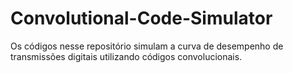 # Convolutional-Code-Simulator
Os códigos nesse repositório simulam a curva de desempenho de transmissões digitais utilizando códigos convolucionais.
